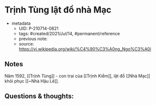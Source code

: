 # Trịnh Tùng lật đổ nhà Mạc

- metadata
	- UID: P-210714-0821
	- tags: #created/2021/Jul/14, #permanent/reference
	- previous note: 
	- source: https://vi.wikipedia.org/wiki/%C4%90%C3%A0ng_Ngo%C3%A0i

## Notes
Năm 1592, [[Trịnh Tùng]] - con trai của [[Trịnh Kiểm]], lật đổ [[Nhà Mạc]] khôi phục [[~Nhà Hậu Lê]].

## Questions & thoughts:

